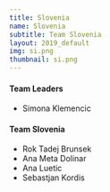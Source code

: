 ```yaml
---
title: Slovenia
name: Slovenia
subtitle: Team Slovenia
layout: 2019_default
img: si.png
thumbnail: si.png
---
```


#### Team Leaders
* Simona Klemencic

#### Team Slovenia
* Rok Tadej Brunsek
* Ana Meta Dolinar
* Ana Luetic
* Sebastjan Kordis